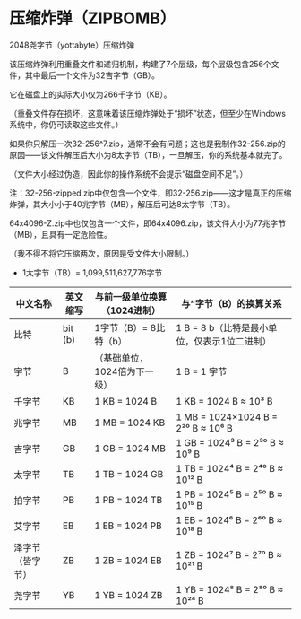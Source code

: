# 压缩炸弹（ZIPBOMB）

2048尧字节（yottabyte）压缩炸弹

该压缩炸弹利用重叠文件和递归机制，构建了7个层级，每个层级包含256个文件，其中最后一个文件为32吉字节（GB）。

它在磁盘上的实际大小仅为266千字节（KB）。

（重叠文件存在损坏，这意味着该压缩炸弹处于“损坏”状态，但至少在Windows系统中，你仍可读取这些文件。）

如果你只解压一次32-256^7.zip，通常不会有问题；这也是我制作32-256.zip的原因——该文件解压后大小为8太字节（TB），一旦解压，你的系统基本就完了。

（文件大小经过伪造，因此你的操作系统不会提示“磁盘空间不足”。）

注：32-256-zipped.zip中仅包含一个文件，即32-256.zip——这才是真正的压缩炸弹，其大小小于40兆字节（MB），解压后可达8太字节（TB）。

64x4096-Z.zip中也仅包含一个文件，即64x4096.zip，该文件大小为77兆字节（MB），且具有一定危险性。

（我不得不将它压缩两次，原因是受文件大小限制。）

* 1太字节（TB）= 1,099,511,627,776字节

| 中文名称       | 英文缩写 | 与前一级单位换算（1024进制） | 与“字节（B）的换算关系                |
|----------------|----------|------------------------------|-----------------------------------------|
| 比特           | bit (b)  | 1字节（B）= 8比特（b）       | 1 B = 8 b（比特是最小单位，仅表示1位二进制） |
| 字节           | B        | （基础单位，1024倍为下一级） | 1 B = 1 字节                            |
| 千字节         | KB       | 1 KB = 1024 B                | 1 KB = 1024 B ≈ 10³ B                   |
| 兆字节         | MB       | 1 MB = 1024 KB               | 1 MB = 1024×1024 B = 2²⁰ B ≈ 10⁶ B      |
| 吉字节         | GB       | 1 GB = 1024 MB               | 1 GB = 1024³ B = 2³⁰ B ≈ 10⁹ B          |
| 太字节         | TB       | 1 TB = 1024 GB               | 1 TB = 1024⁴ B = 2⁴⁰ B ≈ 10¹² B         |
| 拍字节         | PB       | 1 PB = 1024 TB               | 1 PB = 1024⁵ B = 2⁵⁰ B ≈ 10¹⁵ B         |
| 艾字节         | EB       | 1 EB = 1024 PB               | 1 EB = 1024⁶ B = 2⁶⁰ B ≈ 10¹⁸ B         |
| 泽字节（皆字节）| ZB       | 1 ZB = 1024 EB               | 1 ZB = 1024⁷ B = 2⁷⁰ B ≈ 10²¹ B         |
| 尧字节         | YB       | 1 YB = 1024 ZB               | 1 YB = 1024⁸ B = 2⁸⁰ B ≈ 10²⁴ B         |
